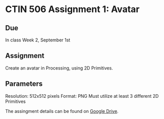 # CTIN 506 Assignment 1: Avatar

## Due
In class Week 2, September 1st


## Assignment
Create an avatar in Processing, using 2D Primitives.


## Parameters
Resolution: 512x512 pixels
Format: PNG
Must utilize at least 3 different 2D Primitives


The assingment details can be found on [Google Drive](https://docs.google.com/document/d/1ihyLYveA0CTUnWUyBOYSyuAHDsbXMhcBFAK9tsvPqWc/edit?usp=sharing).
